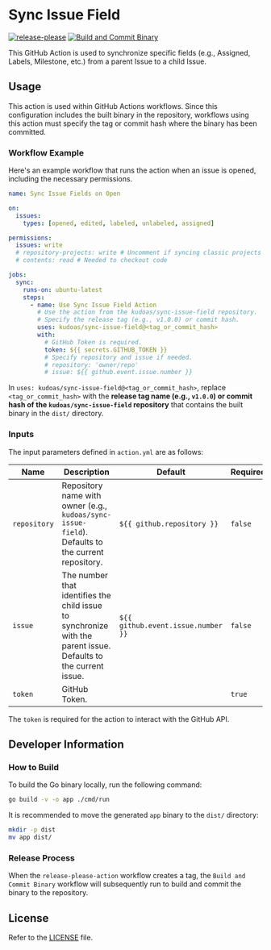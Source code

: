 # Sync Issue Field

[![release-please](https://github.com/kudoas/sync-issue-field/actions/workflows/release.yml/badge.svg)](https://github.com/kudoas/sync-issue-field/actions/workflows/release.yml)
[![Build and Commit Binary](https://github.com/kudoas/sync-issue-field/actions/workflows/build-and-commit-binary.yml/badge.svg)](https://github.com/kudoas/sync-issue-field/actions/workflows/build-and-commit-binary.yml)

This GitHub Action is used to synchronize specific fields (e.g., Assigned, Labels, Milestone, etc.) from a parent Issue to a child Issue.

## Usage

This action is used within GitHub Actions workflows. Since this configuration includes the built binary in the repository, workflows using this action must specify the tag or commit hash where the binary has been committed.

### Workflow Example

Here's an example workflow that runs the action when an issue is opened, including the necessary permissions.

```yaml
name: Sync Issue Fields on Open

on:
  issues:
    types: [opened, edited, labeled, unlabeled, assigned]

permissions:
  issues: write
  # repository-projects: write # Uncomment if syncing classic projects
  # contents: read # Needed to checkout code

jobs:
  sync:
    runs-on: ubuntu-latest
    steps:
      - name: Use Sync Issue Field Action
        # Use the action from the kudoas/sync-issue-field repository.
        # Specify the release tag (e.g., v1.0.0) or commit hash.
        uses: kudoas/sync-issue-field@<tag_or_commit_hash>
        with:
          # GitHub Token is required.
          token: ${{ secrets.GITHUB_TOKEN }}
          # Specify repository and issue if needed.
          # repository: 'owner/repo'
          # issue: ${{ github.event.issue.number }}
```

In `uses: kudoas/sync-issue-field@<tag_or_commit_hash>`, replace `<tag_or_commit_hash>` with the **release tag name (e.g., `v1.0.0`) or commit hash of the `kudoas/sync-issue-field` repository** that contains the built binary in the `dist/` directory.

### Inputs

The input parameters defined in `action.yml` are as follows:

| Name       | Description                                                                  | Default                     | Required |
|------------|------------------------------------------------------------------------------|-----------------------------|----------|
| `repository` | Repository name with owner (e.g., `kudoas/sync-issue-field`). Defaults to the current repository. | `${{ github.repository }}`  | `false`  |
| `issue`      | The number that identifies the child issue to synchronize with the parent issue. Defaults to the current issue. | `${{ github.event.issue.number }}` | `false`  |
| `token`      | GitHub Token.                                                               |                             | `true`   |

The `token` is required for the action to interact with the GitHub API.

## Developer Information

### How to Build

To build the Go binary locally, run the following command:

```bash
go build -v -o app ./cmd/run
```

It is recommended to move the generated `app` binary to the `dist/` directory:

```bash
mkdir -p dist
mv app dist/
```

### Release Process

When the `release-please-action` workflow creates a tag, the `Build and Commit Binary` workflow will subsequently run to build and commit the binary to the repository.


## License

Refer to the [LICENSE](LICENSE) file.

